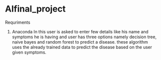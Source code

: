 # AIfinal_project
Requriments
1. Anaconda
In this user is asked to enter few details like his name and symptoms he is having and user has three options namely decision tree, naive bayes and random forest to predict a disease.
these algorithm uses the already trained data to predict the disease based on the user given symptoms.
